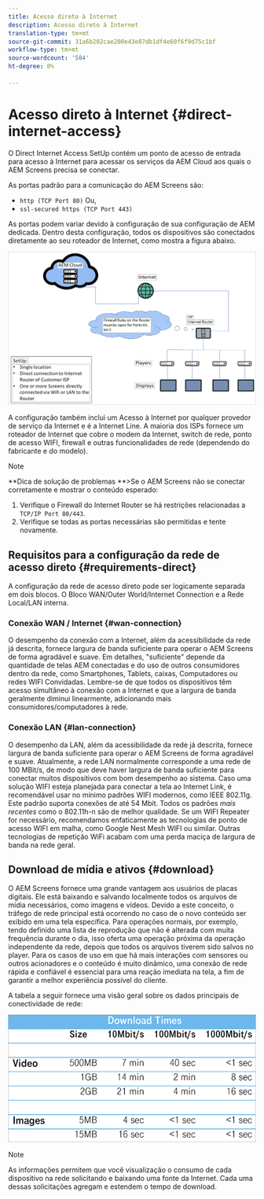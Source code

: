 ```yaml
---
title: Acesso direto à Internet
description: Acesso direto à Internet
translation-type: tm+mt
source-git-commit: 31a6b202cae200e43e87db1df4e60f6f9d75c1bf
workflow-type: tm+mt
source-wordcount: '584'
ht-degree: 0%

---
```



# Acesso direto à Internet {#direct-internet-access}

O Direct Internet Access SetUp contém um ponto de acesso de entrada para acesso à Internet para acessar os serviços da AEM Cloud aos quais o AEM Screens precisa se conectar.

As portas padrão para a comunicação do AEM Screens são:
* `http (TCP Port 80)`
Ou,
* `ssl-secured https (TCP Port 443)`

As portas podem variar devido à configuração de sua configuração de AEM dedicada. Dentro desta configuração, todos os dispositivos são conectados diretamente ao seu roteador de Internet, como mostra a figura abaixo.

![](/help/assets/direct-access-2.png)

A configuração também inclui um Acesso à Internet por qualquer provedor de serviço da Internet e é a Internet Line. A maioria dos ISPs fornece um roteador de Internet que cobre o modem da Internet, switch de rede, ponto de acesso WIFI, firewall e outras funcionalidades de rede (dependendo do fabricante e do modelo).

>[!NOTE]
>**Dica de solução de problemas **>Se o AEM Screens não se conectar corretamente e mostrar o conteúdo esperado:
>
>1. Verifique o Firewall do Internet Router se há restrições relacionadas a `TCP/IP Port 80/443`.
>1. Verifique se todas as portas necessárias são permitidas e tente novamente.


## Requisitos para a configuração da rede de acesso direto {#requirements-direct}

A configuração da rede de acesso direto pode ser logicamente separada em dois blocos. O Bloco WAN/Outer World/Internet Connection e a Rede Local/LAN interna.

### Conexão WAN / Internet {#wan-connection}

O desempenho da conexão com a Internet, além da acessibilidade da rede já descrita, fornece largura de banda suficiente para operar o AEM Screens de forma agradável e suave. Em detalhes, &quot;suficiente&quot; depende da quantidade de telas AEM conectadas e do uso de outros consumidores dentro da rede, como Smartphones, Tablets, caixas, Computadores ou redes WIFI Convidadas.
Lembre-se de que todos os dispositivos têm acesso simultâneo à conexão com a Internet e que a largura de banda geralmente diminui linearmente, adicionando mais consumidores/computadores à rede.

### Conexão LAN {#lan-connection}

O desempenho da LAN, além da acessibilidade da rede já descrita, fornece largura de banda suficiente para operar o AEM Screens de forma agradável e suave. Atualmente, a rede LAN normalmente corresponde a uma rede de 100 MBit/s, de modo que deve haver largura de banda suficiente para conectar muitos dispositivos com bom desempenho ao sistema.
Caso uma solução WIFI esteja planejada para conectar a tela ao Internet Link, é recomendável usar no mínimo padrões WIFI modernos, como IEEE 802.11g. Este padrão suporta conexões de até 54 Mbit. Todos os padrões *mais recentes* como o 802.11h-n são de melhor qualidade. Se um WIFI Repeater for necessário, recomendamos enfaticamente as tecnologias de ponto de acesso WIFI em malha, como Google Nest Mesh WIFI ou similar.
Outras tecnologias de repetição WiFi acabam com uma perda maciça de largura de banda na rede geral.

## Download de mídia e ativos {#download}

O AEM Screens fornece uma grande vantagem aos usuários de placas digitais. Ele está baixando e salvando localmente todos os arquivos de mídia necessários, como imagens e vídeos. Devido a este conceito, o tráfego de rede principal está ocorrendo no caso de o novo conteúdo ser exibido em uma tela específica.
Para operações normais, por exemplo, tendo definido uma lista de reprodução que não é alterada com muita frequência durante o dia, isso oferta uma operação próxima da operação independente da rede, depois que todos os arquivos tiverem sido salvos no player.
Para os casos de uso em que há mais interações com sensores ou outros acionadores e o conteúdo é muito dinâmico, uma conexão de rede rápida e confiável é essencial para uma reação imediata na tela, a fim de garantir a melhor experiência possível do cliente.

A tabela a seguir fornece uma visão geral sobre os dados principais de conectividade de rede:

![](/help/assets/download-times-direct.png)

>[!NOTE]
>As informações permitem que você visualização o consumo de cada dispositivo na rede solicitando e baixando uma fonte da Internet. Cada uma dessas solicitações agregam e estendem o tempo de download.